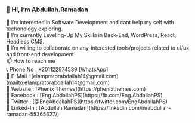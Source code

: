 <h3>👋 Hi, I’m Abdullah.Ramadan</h3>
<ul style="list-style:none;padding:0;margin:0;">
  <li>👀 I’m interested in Software Development and cant help my self with techonology exploring.</li>
  <li>🌱 I’m currently Leveling-Up My Skills in Back-End, WordPress, React, Headless CMS.</li>
  <li>💞️ I’m willing to collaborate on any-interested tools/projects related to ui/ux and front-end development</li>
  <li>📫 How to reach me
    <ul style="list-style:none;padding:0;margin:0;">
      <li>📞 Phone No  : +201122974539 [WhatsApp]</li>
      <li>📧 E-Mail    : [elampratorabdallah14@gmail.com](mailto:elampratorabdallah14@gmail.com)</li>
      <li>🔗 Website   : [Phenix Themes](https://phenixthemes.com)</li>
      <li>🔗 Facebook  : [Eng.AbdallahPS](https://fb.com/Eng.AbdallahPS)</li>
      <li>🔗 Twitter   : [@EngAbdallahPS](https://twitter.com/EngAbdallahPS)</li>
      <li>🔗 Linked-In : [Abdullah.Ramadan](https://linkedin.com/in/abdullah-ramadan-55365627/)</li>
    </ul>
  </li>
</ul>
